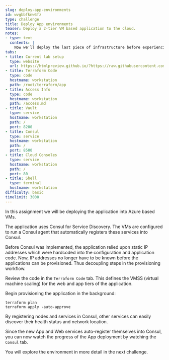 ```yaml
---
slug: deploy-app-environments
id: wvgbbfknw4fz
type: challenge
title: Deploy App environments
teaser: Deploy a 2-tier VM based application to the cloud.
notes:
- type: text
  contents: |
    Now we'll deploy the last piece of infrastructure before experiencing the magic of Network Infrastructure Automation w/ Consul Terraform Sync.
tabs:
- title: Current lab setup
  type: website
  url: https://htmlpreview.github.io/?https://raw.githubusercontent.com/hashicorp/field-workshops-consul/master/instruqt-tracks/network-infrastructure-automation/assets/images/7.NIA-Workshop-App_Deploy.html
- title: Terraform Code
  type: code
  hostname: workstation
  path: /root/terraform/app
- title: Access Info
  type: code
  hostname: workstation
  path: /access.md
- title: Vault
  type: service
  hostname: workstation
  path: /
  port: 8200
- title: Consul
  type: service
  hostname: workstation
  path: /
  port: 8500
- title: Cloud Consoles
  type: service
  hostname: workstation
  path: /
  port: 80
- title: Shell
  type: terminal
  hostname: workstation
difficulty: basic
timelimit: 3000
---
```

In this assignment we will be deploying the application into Azure based VMs.

The application uses Consul for Service Discovery. The VMs are configured to run a Consul agent that automatically registers these services into Consul.

Before Consul was implemented, the application relied upon static IP addresses which were hardcoded into the configuration and application code. Now, IP addresses no longer have to be known before the applications can be provisioned. Thus decoupling steps in the provisioning workflow.

Review the code in the `Terraform Code` tab. This defines the VMSS (virtual machine scaling) for the web and app tiers of the application.

Begin provisioning the application in the background:

```
terraform plan
terraform apply -auto-approve
```

By registering nodes and services in Consul, other services can easily discover their health status and network location.

Since the new App and Web services auto-register themselves into Consul, you can now watch the progress of the App deployment by watching the `Consul` tab.

You will explore the environment in more detail in the next challenge.
